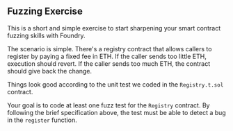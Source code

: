 ## Fuzzing Exercise

This is a short and simple exercise to start sharpening your smart contract fuzzing skills with Foundry.

The scenario is simple. There's a registry contract that allows callers to register by paying a fixed fee in ETH. If the caller sends too little ETH, execution should revert. If the caller sends too much ETH, the contract should give back the change.

Things look good according to the unit test we coded in the `Registry.t.sol` contract.

Your goal is to code at least one fuzz test for the `Registry` contract. By following the brief specification above, the test must be able to detect a bug in the `register` function.